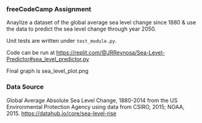 ### freeCodeCamp Assignment

Anaylize a dataset of the global average sea level change since 1880 & use the data to predict the sea level change through year 2050.

Unit tests are written under `test_module.py`.

Code can be run at https://replit.com/@JRReynosa/Sea-Level-Predictor#sea_level_predictor.py

Final graph is sea_level_plot.png

### Data Source
Global Average Absolute Sea Level Change, 1880-2014 from the US Environmental Protection Agency using data from CSIRO, 2015; NOAA, 2015.
https://datahub.io/core/sea-level-rise
